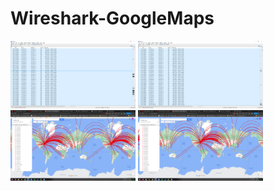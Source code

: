 # Wireshark-GoogleMaps



<img src="/screenshots/Screenshot_1.png" width = 200>
<img src="/screenshots/Screenshot_2.png" width = 200>
<img src="/screenshots/Screenshot_3.png" width = 200>
<img src="/screenshots/Screenshot_4.png" width = 200>
